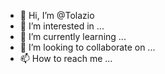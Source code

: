 - 👋 Hi, I’m @Tolazio
- 👀 I’m interested in ...
- 🌱 I’m currently learning ...
- 💞️ I’m looking to collaborate on ...
- 📫 How to reach me ...

<!---
Tolazio/Tolazio is a ✨ special ✨ repository because its `README.md` (this file) appears on your GitHub profile.
You can click the Preview link to take a look at your changes.
--->
